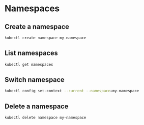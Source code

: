 # Namespaces

## Create a namespace

```bash
kubectl create namespace my-namespace
```

## List namespaces

```bash
kubectl get namespaces
```

## Switch namespace

```bash
kubectl config set-context --current --namespace=my-namespace
```

## Delete a namespace

```bash
kubectl delete namespace my-namespace
```
